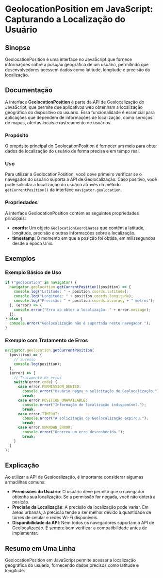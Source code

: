 <!--
Meta Description: # GeolocationPosition em JavaScript: Capturando a Localização do Usuário ## Sinopse GeolocationPosition é uma interface no JavaScript que fornece info...
Meta Keywords: error, localização, usuário, console, que
-->

# GeolocationPosition em JavaScript: Capturando a Localização do Usuário

## Sinopse
GeolocationPosition é uma interface no JavaScript que fornece informações sobre a posição geográfica de um usuário, permitindo que desenvolvedores acessem dados como latitude, longitude e precisão da localização.

## Documentação
A interface **GeolocationPosition** é parte da API de Geolocalização do JavaScript, que permite que aplicativos web obtenham a localização geográfica do dispositivo do usuário. Essa funcionalidade é essencial para aplicações que dependem de informações de localização, como serviços de mapas, ofertas locais e rastreamento de usuários.

### Propósito
O propósito principal do GeolocationPosition é fornecer um meio para obter dados de localização do usuário de forma precisa e em tempo real.

### Uso
Para utilizar a GeolocationPosition, você deve primeiro verificar se o navegador do usuário suporta a API de Geolocalização. Caso positivo, você pode solicitar a localização do usuário através do método `getCurrentPosition()` da interface `navigator.geolocation`.

### Propriedades
A interface GeolocationPosition contém as seguintes propriedades principais:

- **coords**: Um objeto `GeolocationCoordinates` que contém a latitude, longitude, precisão e outras informações sobre a localização.
- **timestamp**: O momento em que a posição foi obtida, em milissegundos desde a época Unix.

## Exemplos
### Exemplo Básico de Uso
```javascript
if ("geolocation" in navigator) {
  navigator.geolocation.getCurrentPosition((position) => {
    console.log("Latitude: " + position.coords.latitude);
    console.log("Longitude: " + position.coords.longitude);
    console.log("Precisão: " + position.coords.accuracy + " metros");
  }, (error) => {
    console.error("Erro ao obter a localização: " + error.message);
  });
} else {
  console.error("Geolocalização não é suportada neste navegador.");
}
```

### Exemplo com Tratamento de Erros
```javascript
navigator.geolocation.getCurrentPosition(
  (position) => {
    // Sucesso
    console.log(position);
  },
  (error) => {
    // Tratamento de erros
    switch(error.code) {
      case error.PERMISSION_DENIED:
        console.error("Usuário negou a solicitação de Geolocalização.");
        break;
      case error.POSITION_UNAVAILABLE:
        console.error("Informação de localização indisponível.");
        break;
      case error.TIMEOUT:
        console.error("A solicitação de Geolocalização expirou.");
        break;
      case error.UNKNOWN_ERROR:
        console.error("Ocorreu um erro desconhecido.");
        break;
    }
  }
);
```

## Explicação
Ao utilizar a API de Geolocalização, é importante considerar algumas armadilhas comuns:

- **Permissões do Usuário**: O usuário deve permitir que o navegador obtenha sua localização. Se a permissão for negada, você não obterá a posição.
- **Precisão da Localização**: A precisão da localização pode variar. Em áreas urbanas, a precisão tende a ser melhor devido à quantidade de torres de celular e redes Wi-Fi disponíveis.
- **Disponibilidade da API**: Nem todos os navegadores suportam a API de Geolocalização. É sempre bom verificar a compatibilidade antes de implementar.

## Resumo em Uma Linha
GeolocationPosition em JavaScript permite acessar a localização geográfica do usuário, fornecendo dados precisos como latitude e longitude.